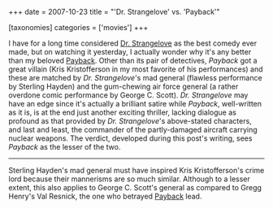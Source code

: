 +++
date = 2007-10-23
title = "'Dr. Strangelove' vs. 'Payback'"

[taxonomies]
categories = ['movies']
+++

I have for a long time considered [Dr. Strangelove] as the best comedy
ever made, but on watching it yesterday, I actually wonder why it's any
better than my beloved [Payback]. Other than its pair of detectives,
*Payback* got a great villain (Kris Kristofferson in my most favorite of
his performances) and these are matched by *Dr. Strangelove*'s mad
general (flawless performance by Sterling Hayden) and the gum-chewing
air force general (a rather overdone comic performance by George C.
Scott). *Dr. Strangelove* may have an edge since it's actually a
brilliant satire while *Payback*, well-written as it is, is at the end
just another exciting thriller, lacking dialogue as profound as that
provided by *Dr. Strangelove*'s above-stated characters, and last and
least, the commander of the partly-damaged aircraft carrying nuclear
weapons. The verdict, developed during this post's writing, sees
*Payback* as the lesser of the two.

---

Sterling Hayden's mad general must have inspired Kris Kristofferson's
crime lord because their mannerisms are so much similar. Although to a
lesser extent, this also applies to George C. Scott's general as
compared to Gregg Henry's Val Resnick, the one who betrayed [Payback]
lead.

  [Dr. Strangelove]: http://tshepang.net/dr-strangelove-1964
  [Payback]: http://tshepang.net/payback-1999
